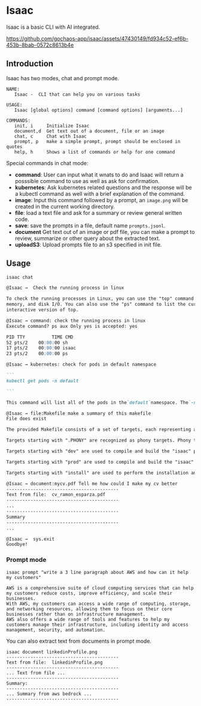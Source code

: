 # Isaac

Isaac is a basic CLI with AI integrated. 

https://github.com/gochaos-app/isaac/assets/47430149/fd934c52-ef6b-453b-8bab-0572c8613b4e

## Introduction
Isaac has two modes, chat and prompt mode.

```
NAME:
   Isaac -  CLI that can help you on various tasks

USAGE:
   Isaac [global options] command [command options] [arguments...]

COMMANDS:
   init, i     Initialize Isaac
   document,d  Get text out of a document, file or an image
   chat, c     Chat with Isaac
   prompt, p   make a simple prompt, prompt should be enclosed in quotes
   help, h     Shows a list of commands or help for one command
```

Special commands in chat mode: 

* **command**:    User can input what it wnats to do and Isaac will return a posssible command to use as well as ask for confirmation. 
* **kubernetes**: Ask kubernetes related questions and the response will be a kubectl command as well with a brief explanation of the command.
* **image**: Input this command followed by a prompt, an `image.png` will be created in the current working directory. 
* **file**: load a text file and ask for a summary or review general written code.
* **save**: save the prompts in a file, default name `prompts.jsonl`.
* **document** Get text out of an image or pdf file, you can make a prompt to review, summarize or other query about the extracted text.
* **uploadS3**:  Upload prompts file to an s3 specified in init file.


## Usage

````markdown
isaac chat

@Isaac →  Check the running process in linux    

To check the running processes in Linux, you can use the "top" command. This command provides a real-time view of the running processes and their resource usage, such as CPU,
memory, and disk I/O. You can also use the "ps" command to list the currently running processes. Additionally, you can use the "htop" command, which is a more advanced and
interactive version of top.

@Isaac → command: check the running process in linux
Execute command? ps aux Only yes is accepted: yes

PID TTY          TIME CMD
52 pts/2    00:00:00 sh
17 pts/2    00:00:00 isaac
23 pts/2    00:00:00 ps

@Isaac → kubernetes: check for pods in default namespace

```
kubectl get pods -n default

```

This command will list all of the pods in the`default`namespace. The`-n`flag allows you to specify a specific namespace, and the`get pods`command lists all of the pods in that namespace.

@Isaac → file:Makefile make a summary of this makefile
File does exist

The provided Makefile consists of a set of targets, each representing a specific action. The targets are organized into sections, denoted by labels like "dev", "prod", "install", and "compile".

Targets starting with ".PHONY" are recognized as phony targets. Phony targets are used to indicate that a command or actions should be taken, rather than actually performing a specific task.

Targets starting with "dev" are used to compile and build the "isaac" program. The "go build" command is used to compile the source code and build an executable binary, which is then placed in "~/bin/isaac".

Targets starting with "prod" are used to compile and build the "isaac" program with additional options, specifically the "-ldflags" option, which is used to specify additional flags for the linker. The resulting binary is then placed in "~/bin/isaac".

Targets starting with "install" are used to perform the installation and deployment of the "isaac" program. The "install" target first performs the "prod" target, and then performs the "move" target, which moves the compiled binary

@Isaac → document:mycv.pdf Tell me how could I make my cv better 
------------------------------------------
Text from file:  cv_ramon_esparza.pdf
------------------------------------------
...
------------------------------------------
Summary
------------------------------------------
...

@Isaac →  sys.exit
Goodbye!

````

### Prompt mode

```
isaac prompt "write a 3 line paragraph about AWS and how can it help my customers"

AWS is a comprehensive suite of cloud computing services that can help my customers reduce costs, improve efficiency, and scale their businesses. 
With AWS, my customers can access a wide range of computing, storage, and networking resources, allowing them to focus on their core businesses rather than on infrastructure management. 
AWS also offers a wide range of tools and features to help my customers manage their infrastructure, including identity and access management, security, and automation.
```

You can also extract text from documents in prompt mode. 
```
isaac document linkedinProfile.png
------------------------------------------
Text from file:  linkedinProfile.png
------------------------------------------
... Text from file ...
------------------------------------------
Summary: 
------------------------------------------
... Summary from aws bedrock ...
------------------------------------------
```
